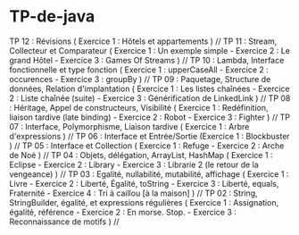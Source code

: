 # TP-de-java

TP 12 : Révisions ( Exercice 1 : Hôtels et appartements ) //
TP 11 : Stream, Collecteur et Comparateur ( Exercice 1 : Un exemple simple - Exercice 2 : Le grand Hôtel - Exercice 3 : Games Of Streams ) //
TP 10 : Lambda, Interface fonctionnelle et type fonction ( Exercice 1 : upperCaseAll - Exercice 2 : occurences - Exercice 3 : groupBy ) //
TP 09 : Paquetage, Structure de données, Relation d'implantation ( Exercice 1 : Les listes chaînées - Exercice 2 : Liste chaînée (suite) - Exercice 3 : Générification de LinkedLink ) //
TP 08 : Héritage, Appel de constructeurs, Visibilité ( Exercice 1 : Redéfinition, liaison tardive (late binding) - Exercice 2 : Robot - Exercice 3 : Fighter ) //
TP 07 : Interface, Polymorphisme, Liaison tardive ( Exercice 1 : Arbre d'expressions ) //
TP 06 : Interface et Entrée/Sortie (Exercice 1 : Blockbuster ) //
TP 05 : Interface et Collection ( Exercice 1 : Refuge - Exercice 2 : Arche de Noé ) //
TP 04 : Objets, délégation, ArrayList, HashMap ( Exercice 1 : Eclipse - Exercice 2 : Library - Exercice 3 : Librarie 2 (le retour de la vengeance) ) //
TP 03 : Egalité, nullabilité, mutabilité, affichage ( Exercice 1 : Livre - Exercice 2 : Liberté, Égalité, toString - Exercice 3 : Liberté, equals, Fraternité - Exercice 4 : Tri à caillou [à la maison] ) //
TP 02 : String, StringBuilder, égalité, et expressions régulières ( Exercice 1 : Assignation, égalité, référence - Exercice 2 : En morse. Stop. - Exercice 3 : Reconnaissance de motifs ) //
